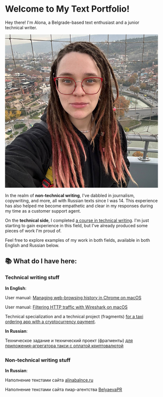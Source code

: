 # Welcome to My Text Portfolio!

Hey there! I'm Alona, a Belgrade-based text enthusiast and a junior technical writer.

![Alona's photo](https://github.com/alionakot/technicalwriting/blob/main/Images/photo_2023-03-03_18-44-15.jpg)

In the realm of **non-technical writing**, I've dabbled in journalism, copywriting, and more, all with Russian texts since I was 14. This experience has also helped me become empathetic and clear in my responses during my time as a customer support agent.

On the **technical side**, I completed [a course in technical writing](https://voiti.tilda.ws/intensiv#rec402053586). I'm just starting to gain experience in this field, but I've already produced some pieces of work I'm proud of.

Feel free to explore examples of my work in both fields, available in both English and Russian below.

## 📚 What do I have here:  
### Technical writing stuff

**In English**:

User manual: [Managing web-browsing history in Chrome on macOS](https://github.com/alionakot/technicalwriting/blob/main/cookie_instructions.md)

User manual: [Filtering HTTP traffic with Wireshark on macOS](https://github.com/alionakot/technicalwriting/blob/main/Using%20Wireshark%20on%20MacOS.md)

Technical specialization and a technical project (fragments) [for a taxi ordering app with a cryptocurrency payment](https://github.com/alionakot/technicalwriting/blob/main/5_requirements.md).

**In Russian**:

Техническое задание и технический проект (фрагменты) [для приложения-агрегатора такси с оплатой криптовалютой](https://github.com/alionakot/technicalwriting/blob/main/5%20%D1%82%D1%80%D0%B5%D0%B1%D0%BE%D0%B2%D0%B0%D0%BD%D0%B8%D0%B9%20%D0%B4%D0%BB%D1%8F%20%D0%BF%D1%80%D0%B8%D0%BB%D0%BE%D0%B6%D0%B5%D0%BD%D0%B8%D1%8F%20%D0%B7%D0%B0%D0%BA%D0%B0%D0%B7%D0%B0%20%D1%82%D0%B0%D0%BA%D1%81%D0%B8.md)

## 

### Non-technical writing stuff

**In Russian**:

Наполнение текстами сайта [alinabalnce.ru](https://alinabalance.ru/)

Наполнение текстами сайта пиар-агентства [BelyaevaPR](https://belyaevapr.ru/)
